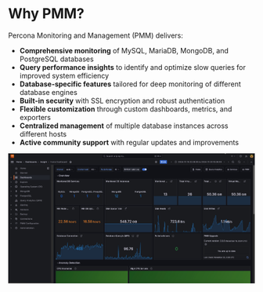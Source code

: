 # Why PMM?

Percona Monitoring and Management (PMM) delivers:

* **Comprehensive monitoring** of MySQL, MariaDB, MongoDB, and PostgreSQL databases
* **Query performance insights** to identify and optimize slow queries for improved system efficiency
* **Database-specific features** tailored for deep monitoring of different database engines
* **Built-in security** with SSL encryption and robust authentication
* **Flexible customization** through custom dashboards, metrics, and exporters
* **Centralized management** of multiple database instances across different hosts
* **Active community support** with regular updates and improvements

![!PMM Home Screen](../_images/Home_screen.jpg)
